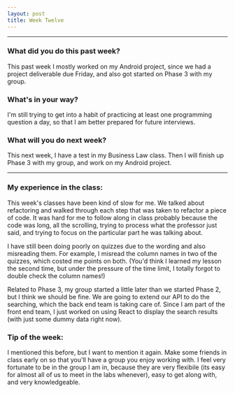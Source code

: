 ```yaml
---
layout: post
title: Week Twelve
---
```


---

### What did you do this past week?
This past week I mostly worked on my Android project, since we had a project deliverable due Friday, and also got started on Phase 3 with my group.

### What's in your way?
I'm still trying to get into a habit of practicing at least one programming question a day, so that I am better prepared for future interviews. 

### What will you do next week?
This next week, I have a test in my Business Law class. Then I will finish up Phase 3 with my group, and work on my Android project. 

---

### My experience in the class:
This week's classes have been kind of slow for me. We talked about refactoring and walked through each step that was taken to refactor a piece of code. It was hard for me to follow along in class probably because the code was long, all the scrolling, trying to process what the professor just said, and trying to focus on the particular part he was talking about. 

I have still been doing poorly on quizzes due to the wording and also misreading them. For example, I misread the column names in two of the quizzes, which costed me points on both. (You'd think I learned my lesson the second time, but under the pressure of the time limit, I totally forgot to double check the column names!) 

Related to Phase 3, my group started a little later than we started Phase 2, but I think we should be fine. We are going to extend our API to do the searching, which the back end team is taking care of. Since I am part of the front end team, I just worked on using React to display the search results (with just some dummy data right now). 

### Tip of the week:
I mentioned this before, but I want to mention it again. Make some friends in class early on so that you'll have a group you enjoy working with. I feel very fortunate to be in the group I am in, because they are very flexibile (its easy for almost all of us to meet in the labs whenever), easy to get along with, and very knowledgeable. 
